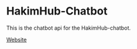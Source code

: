 # HakimHub-Chatbot
This is the chatbot api for the HakimHub-chatbot.

[Website](https://hakimhub-chatbot.onrender.com/api/chat/true)